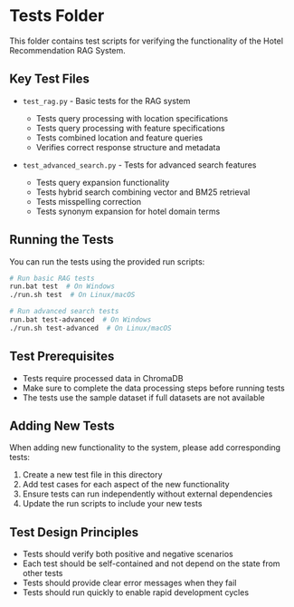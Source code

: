 # Tests Folder

This folder contains test scripts for verifying the functionality of the Hotel Recommendation RAG System.

## Key Test Files

- `test_rag.py` - Basic tests for the RAG system
  - Tests query processing with location specifications
  - Tests query processing with feature specifications
  - Tests combined location and feature queries
  - Verifies correct response structure and metadata

- `test_advanced_search.py` - Tests for advanced search features
  - Tests query expansion functionality
  - Tests hybrid search combining vector and BM25 retrieval
  - Tests misspelling correction
  - Tests synonym expansion for hotel domain terms

## Running the Tests

You can run the tests using the provided run scripts:

```bash
# Run basic RAG tests
run.bat test  # On Windows
./run.sh test  # On Linux/macOS

# Run advanced search tests
run.bat test-advanced  # On Windows
./run.sh test-advanced  # On Linux/macOS
```

## Test Prerequisites

- Tests require processed data in ChromaDB
- Make sure to complete the data processing steps before running tests
- The tests use the sample dataset if full datasets are not available

## Adding New Tests

When adding new functionality to the system, please add corresponding tests:

1. Create a new test file in this directory
2. Add test cases for each aspect of the new functionality
3. Ensure tests can run independently without external dependencies
4. Update the run scripts to include your new tests

## Test Design Principles

- Tests should verify both positive and negative scenarios
- Each test should be self-contained and not depend on the state from other tests
- Tests should provide clear error messages when they fail
- Tests should run quickly to enable rapid development cycles
